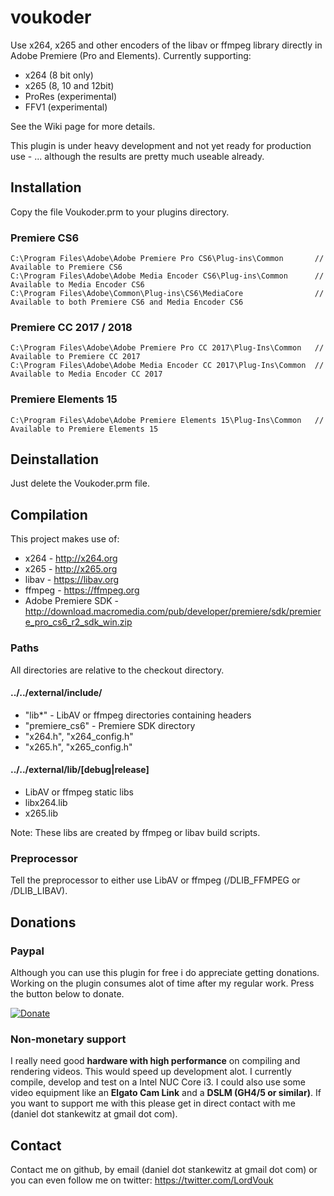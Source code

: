 # voukoder
Use x264, x265 and other encoders of the libav or ffmpeg library directly in Adobe Premiere (Pro and Elements). Currently supporting:
- x264 (8 bit only)
- x265 (8, 10 and 12bit)
- ProRes (experimental)
- FFV1 (experimental)

See the Wiki page for more details.

This plugin is under heavy development and not yet ready for production use - ... although the results are pretty much useable already.

## Installation

Copy the file Voukoder.prm to your plugins directory.

### Premiere CS6

    C:\Program Files\Adobe\Adobe Premiere Pro CS6\Plug-ins\Common       // Available to Premiere CS6
    C:\Program Files\Adobe\Adobe Media Encoder CS6\Plug-ins\Common      // Available to Media Encoder CS6
    C:\Program Files\Adobe\Common\Plug-ins\CS6\MediaCore                // Available to both Premiere CS6 and Media Encoder CS6

### Premiere CC 2017 / 2018

    C:\Program Files\Adobe\Adobe Premiere Pro CC 2017\Plug-Ins\Common   // Available to Premiere CC 2017
    C:\Program Files\Adobe\Adobe Media Encoder CC 2017\Plug-Ins\Common  // Available to Media Encoder CC 2017
    
### Premiere Elements 15

    C:\Program Files\Adobe\Adobe Premiere Elements 15\Plug-Ins\Common   // Available to Premiere Elements 15
    
## Deinstallation

Just delete the Voukoder.prm file.

## Compilation

This project makes use of:

* x264 - http://x264.org
* x265 - http://x265.org
* libav - https://libav.org
* ffmpeg - https://ffmpeg.org
* Adobe Premiere SDK - http://download.macromedia.com/pub/developer/premiere/sdk/premiere_pro_cs6_r2_sdk_win.zip

### Paths

All directories are relative to the checkout directory.

#### ../../external/include/

* "lib*" - LibAV or ffmpeg directories containing headers
* "premiere_cs6" - Premiere SDK directory
* "x264.h", "x264_config.h"
* "x265.h", "x265_config.h"

#### ../../external/lib/[debug|release]

* LibAV or ffmpeg static libs
* libx264.lib
* x265.lib

Note: These libs are created by ffmpeg or libav build scripts.

### Preprocessor

Tell the preprocessor to either use LibAV or ffmpeg (/DLIB_FFMPEG or /DLIB_LIBAV).

## Donations

### Paypal
Although you can use this plugin for free i do appreciate getting donations. Working on the plugin consumes alot of time after my regular work. Press the button below to donate.

[![Donate](https://www.paypalobjects.com/en_US/i/btn/btn_donate_LG.gif)](https://www.paypal.com/cgi-bin/webscr?cmd=_s-xclick&hosted_button_id=A997BF8PGLGR8)

### Non-monetary support
I really need good **hardware with high performance** on compiling and rendering videos. This would speed up development alot. I currently compile, develop and test on a Intel NUC Core i3. I could also use some video equipment like an **Elgato Cam Link** and a **DSLM (GH4/5 or similar)**. If you want to support me with this please get in direct contact with me (daniel dot stankewitz at gmail dot com).

## Contact ##

Contact me on github, by email (daniel dot stankewitz at gmail dot com) or you can even follow me on twitter: https://twitter.com/LordVouk
